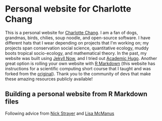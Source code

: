 # Personal website for Charlotte Chang

This is a personal website for [Charlotte Chang](https://charlottehchang.github.io). I am a fan of dogs, grandmas, birds, chilies, soup noodle, and open-source software. I have different hats that I wear depending on projects that I'm working on; my projects span conservation social science, quantitative ecology, muddy boots tropical socio-ecology, and mathematical theory. In the past, my website was built using [Jekyll Now](https://github.com/barryclark/jekyll-now), and I tried out [Academic Hugo](https://academic-demo.netlify.com/). Another great option is rolling your own website with [R Markdown](https://github.com/EEB504/rmarkdown-website-examples) (this website has instructions for a scientific computing short course that I taught and was forked from the [original](https://github.com/rstudio/rmarkdown-website-examples)). Thank you to the community of devs that make these amazing resources publicly available!

## Building a personal website from R Markdown files

Following advice from [Nick Strayer](http://nickstrayer.me/RMarkdown_Sites_tutorial/) and [Lisa McManus](lmcmanus47.github.io)
